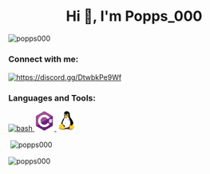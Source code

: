 <h1 align="center">Hi 👋, I'm Popps_000</h1>
<p align="left"> <img src="https://komarev.com/ghpvc/?username=popps000&label=Profile%20views&color=0e75b6&style=flat" alt="popps000" /> </p>

<h3 align="left">Connect with me:</h3>
<p align="left">
<a href="https://discord.gg/https://discord.gg/DtwbkPe9Wf" target="blank"><img align="center" src="https://raw.githubusercontent.com/rahuldkjain/github-profile-readme-generator/master/src/images/icons/Social/discord.svg" alt="https://discord.gg/DtwbkPe9Wf" height="30" width="40" /></a>
</p>

<h3 align="left">Languages and Tools:</h3>
<p align="left"> <a href="https://www.gnu.org/software/bash/" target="_blank" rel="noreferrer"> <img src="https://www.vectorlogo.zone/logos/gnu_bash/gnu_bash-icon.svg" alt="bash" width="40" height="40"/> </a> <a href="https://www.w3schools.com/cs/" target="_blank" rel="noreferrer"> <img src="https://raw.githubusercontent.com/devicons/devicon/master/icons/csharp/csharp-original.svg" alt="csharp" width="40" height="40"/> </a> <a href="https://www.linux.org/" target="_blank" rel="noreferrer"> <img src="https://raw.githubusercontent.com/devicons/devicon/master/icons/linux/linux-original.svg" alt="linux" width="40" height="40"/> </a> </p>

<p>&nbsp;<img align="center" src="https://github-readme-stats.vercel.app/api?username=popps000&show_icons=true&locale=en" alt="popps000" /></p>

<p><img align="center" src="https://github-readme-streak-stats.herokuapp.com/?user=popps000&" alt="popps000" /></p>

